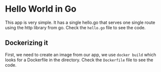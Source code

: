 # Hello World in Go

This app is very simple. It has a single hello.go that serves one single route using the http library from go. Check the ```hello.go``` file to see the code.

## Dockerizing it

First, we need to create an image from our app, we use ```docker build``` which looks for a Dockerfile in the directory. Check the ```Dockerfile``` file to see the code.